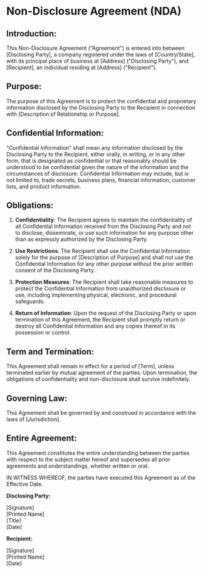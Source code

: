 # Non-Disclosure Agreement (NDA)

## Introduction:

This Non-Disclosure Agreement ("Agreement") is entered into between [Disclosing Party], a company registered under the laws of [Country/State], with its principal place of business at [Address] ("Disclosing Party"), and [Recipient], an individual residing at [Address] ("Recipient").

## Purpose:

The purpose of this Agreement is to protect the confidential and proprietary information disclosed by the Disclosing Party to the Recipient in connection with [Description of Relationship or Purpose].

## Confidential Information:

"Confidential Information" shall mean any information disclosed by the Disclosing Party to the Recipient, either orally, in writing, or in any other form, that is designated as confidential or that reasonably should be understood to be confidential given the nature of the information and the circumstances of disclosure. Confidential Information may include, but is not limited to, trade secrets, business plans, financial information, customer lists, and product information.

## Obligations:

1. **Confidentiality**: The Recipient agrees to maintain the confidentiality of all Confidential Information received from the Disclosing Party and not to disclose, disseminate, or use such information for any purpose other than as expressly authorized by the Disclosing Party.

2. **Use Restrictions**: The Recipient shall use the Confidential Information solely for the purpose of [Description of Purpose] and shall not use the Confidential Information for any other purpose without the prior written consent of the Disclosing Party.

3. **Protection Measures**: The Recipient shall take reasonable measures to protect the Confidential Information from unauthorized disclosure or use, including implementing physical, electronic, and procedural safeguards.

4. **Return of Information**: Upon the request of the Disclosing Party or upon termination of this Agreement, the Recipient shall promptly return or destroy all Confidential Information and any copies thereof in its possession or control.

## Term and Termination:

This Agreement shall remain in effect for a period of [Term], unless terminated earlier by mutual agreement of the parties. Upon termination, the obligations of confidentiality and non-disclosure shall survive indefinitely.

## Governing Law:

This Agreement shall be governed by and construed in accordance with the laws of [Jurisdiction].

## Entire Agreement:

This Agreement constitutes the entire understanding between the parties with respect to the subject matter hereof and supersedes all prior agreements and understandings, whether written or oral.

IN WITNESS WHEREOF, the parties have executed this Agreement as of the Effective Date.

**Disclosing Party:**

[Signature]  
[Printed Name]  
[Title]  
[Date]

**Recipient:**

[Signature]  
[Printed Name]  
[Date]
